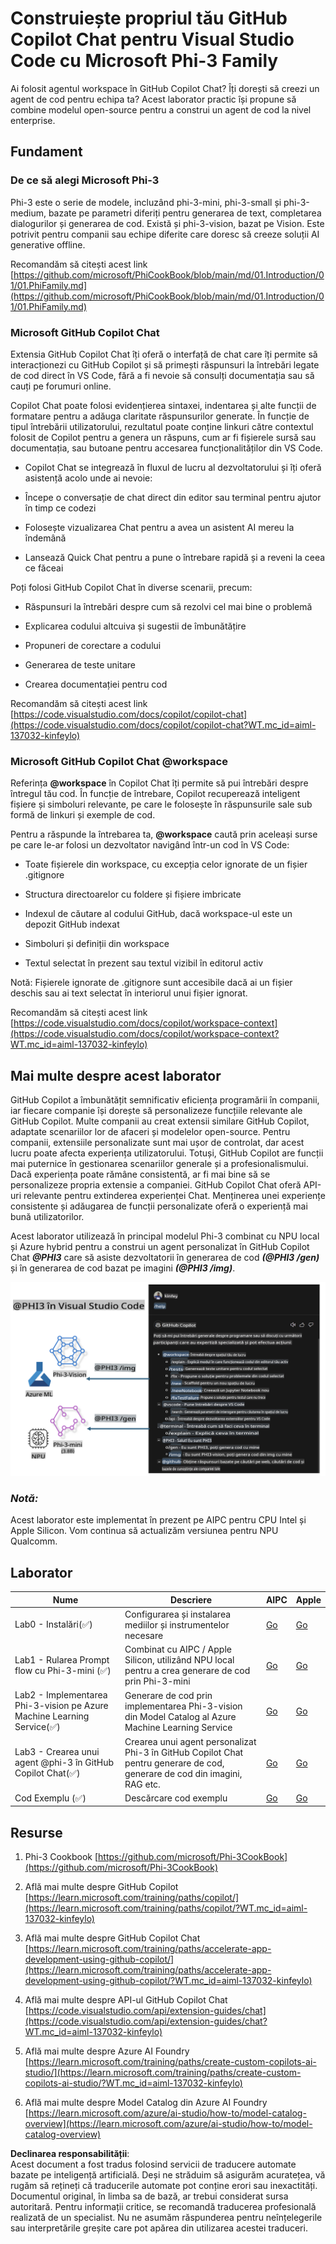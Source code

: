 # **Construiește propriul tău GitHub Copilot Chat pentru Visual Studio Code cu Microsoft Phi-3 Family**

Ai folosit agentul workspace în GitHub Copilot Chat? Îți dorești să creezi un agent de cod pentru echipa ta? Acest laborator practic își propune să combine modelul open-source pentru a construi un agent de cod la nivel enterprise.

## **Fundament**

### **De ce să alegi Microsoft Phi-3**

Phi-3 este o serie de modele, incluzând phi-3-mini, phi-3-small și phi-3-medium, bazate pe parametri diferiți pentru generarea de text, completarea dialogurilor și generarea de cod. Există și phi-3-vision, bazat pe Vision. Este potrivit pentru companii sau echipe diferite care doresc să creeze soluții AI generative offline.

Recomandăm să citești acest link [https://github.com/microsoft/PhiCookBook/blob/main/md/01.Introduction/01/01.PhiFamily.md](https://github.com/microsoft/PhiCookBook/blob/main/md/01.Introduction/01/01.PhiFamily.md)

### **Microsoft GitHub Copilot Chat**

Extensia GitHub Copilot Chat îți oferă o interfață de chat care îți permite să interacționezi cu GitHub Copilot și să primești răspunsuri la întrebări legate de cod direct în VS Code, fără a fi nevoie să consulți documentația sau să cauți pe forumuri online.

Copilot Chat poate folosi evidențierea sintaxei, indentarea și alte funcții de formatare pentru a adăuga claritate răspunsurilor generate. În funcție de tipul întrebării utilizatorului, rezultatul poate conține linkuri către contextul folosit de Copilot pentru a genera un răspuns, cum ar fi fișierele sursă sau documentația, sau butoane pentru accesarea funcționalităților din VS Code.

- Copilot Chat se integrează în fluxul de lucru al dezvoltatorului și îți oferă asistență acolo unde ai nevoie:

- Începe o conversație de chat direct din editor sau terminal pentru ajutor în timp ce codezi

- Folosește vizualizarea Chat pentru a avea un asistent AI mereu la îndemână

- Lansează Quick Chat pentru a pune o întrebare rapidă și a reveni la ceea ce făceai

Poți folosi GitHub Copilot Chat în diverse scenarii, precum:

- Răspunsuri la întrebări despre cum să rezolvi cel mai bine o problemă

- Explicarea codului altcuiva și sugestii de îmbunătățire

- Propuneri de corectare a codului

- Generarea de teste unitare

- Crearea documentației pentru cod

Recomandăm să citești acest link [https://code.visualstudio.com/docs/copilot/copilot-chat](https://code.visualstudio.com/docs/copilot/copilot-chat?WT.mc_id=aiml-137032-kinfeylo)

###  **Microsoft GitHub Copilot Chat @workspace**

Referința **@workspace** în Copilot Chat îți permite să pui întrebări despre întregul tău cod. În funcție de întrebare, Copilot recuperează inteligent fișiere și simboluri relevante, pe care le folosește în răspunsurile sale sub formă de linkuri și exemple de cod.

Pentru a răspunde la întrebarea ta, **@workspace** caută prin aceleași surse pe care le-ar folosi un dezvoltator navigând într-un cod în VS Code:

- Toate fișierele din workspace, cu excepția celor ignorate de un fișier .gitignore

- Structura directoarelor cu foldere și fișiere imbricate

- Indexul de căutare al codului GitHub, dacă workspace-ul este un depozit GitHub indexat

- Simboluri și definiții din workspace

- Textul selectat în prezent sau textul vizibil în editorul activ

Notă: Fișierele ignorate de .gitignore sunt accesibile dacă ai un fișier deschis sau ai text selectat în interiorul unui fișier ignorat.

Recomandăm să citești acest link [https://code.visualstudio.com/docs/copilot/workspace-context](https://code.visualstudio.com/docs/copilot/workspace-context?WT.mc_id=aiml-137032-kinfeylo)

## **Mai multe despre acest laborator**

GitHub Copilot a îmbunătățit semnificativ eficiența programării în companii, iar fiecare companie își dorește să personalizeze funcțiile relevante ale GitHub Copilot. Multe companii au creat extensii similare GitHub Copilot, adaptate scenariilor lor de afaceri și modelelor open-source. Pentru companii, extensiile personalizate sunt mai ușor de controlat, dar acest lucru poate afecta experiența utilizatorului. Totuși, GitHub Copilot are funcții mai puternice în gestionarea scenariilor generale și a profesionalismului. Dacă experiența poate rămâne consistentă, ar fi mai bine să se personalizeze propria extensie a companiei. GitHub Copilot Chat oferă API-uri relevante pentru extinderea experienței Chat. Menținerea unei experiențe consistente și adăugarea de funcții personalizate oferă o experiență mai bună utilizatorilor.

Acest laborator utilizează în principal modelul Phi-3 combinat cu NPU local și Azure hybrid pentru a construi un agent personalizat în GitHub Copilot Chat ***@PHI3*** care să asiste dezvoltatorii în generarea de cod ***(@PHI3 /gen)*** și în generarea de cod bazat pe imagini ***(@PHI3 /img)***.

![PHI3](../../../../../../../translated_images/cover.410a18b85555fad4ca8bfb8f0b1776a96ae7f8eae1132b8f0c09d4b92b8e3365.ro.png)

### ***Notă:*** 

Acest laborator este implementat în prezent pe AIPC pentru CPU Intel și Apple Silicon. Vom continua să actualizăm versiunea pentru NPU Qualcomm.

## **Laborator**

| Nume | Descriere | AIPC | Apple |
| ------------ | ----------- | -------- |-------- |
| Lab0 - Instalări(✅) | Configurarea și instalarea mediilor și instrumentelor necesare | [Go](./HOL/AIPC/01.Installations.md) |[Go](./HOL/Apple/01.Installations.md) |
| Lab1 - Rularea Prompt flow cu Phi-3-mini (✅) | Combinat cu AIPC / Apple Silicon, utilizând NPU local pentru a crea generare de cod prin Phi-3-mini | [Go](./HOL/AIPC/02.PromptflowWithNPU.md) |  [Go](./HOL/Apple/02.PromptflowWithMLX.md) |
| Lab2 - Implementarea Phi-3-vision pe Azure Machine Learning Service(✅) | Generare de cod prin implementarea Phi-3-vision din Model Catalog al Azure Machine Learning Service | [Go](./HOL/AIPC/03.DeployPhi3VisionOnAzure.md) |[Go](./HOL/Apple/03.DeployPhi3VisionOnAzure.md) |
| Lab3 - Crearea unui agent @phi-3 în GitHub Copilot Chat(✅)  | Crearea unui agent personalizat Phi-3 în GitHub Copilot Chat pentru generare de cod, generare de cod din imagini, RAG etc. | [Go](./HOL/AIPC/04.CreatePhi3AgentInVSCode.md) | [Go](./HOL/Apple/04.CreatePhi3AgentInVSCode.md) |
| Cod Exemplu (✅)  | Descărcare cod exemplu | [Go](../../../../../../../code/07.Lab/01/AIPC) | [Go](../../../../../../../code/07.Lab/01/Apple) |

## **Resurse**

1. Phi-3 Cookbook [https://github.com/microsoft/Phi-3CookBook](https://github.com/microsoft/Phi-3CookBook)

2. Află mai multe despre GitHub Copilot [https://learn.microsoft.com/training/paths/copilot/](https://learn.microsoft.com/training/paths/copilot/?WT.mc_id=aiml-137032-kinfeylo)

3. Află mai multe despre GitHub Copilot Chat [https://learn.microsoft.com/training/paths/accelerate-app-development-using-github-copilot/](https://learn.microsoft.com/training/paths/accelerate-app-development-using-github-copilot/?WT.mc_id=aiml-137032-kinfeylo)

4. Află mai multe despre API-ul GitHub Copilot Chat [https://code.visualstudio.com/api/extension-guides/chat](https://code.visualstudio.com/api/extension-guides/chat?WT.mc_id=aiml-137032-kinfeylo)

5. Află mai multe despre Azure AI Foundry [https://learn.microsoft.com/training/paths/create-custom-copilots-ai-studio/](https://learn.microsoft.com/training/paths/create-custom-copilots-ai-studio/?WT.mc_id=aiml-137032-kinfeylo)

6. Află mai multe despre Model Catalog din Azure AI Foundry [https://learn.microsoft.com/azure/ai-studio/how-to/model-catalog-overview](https://learn.microsoft.com/azure/ai-studio/how-to/model-catalog-overview)

**Declinarea responsabilității**:  
Acest document a fost tradus folosind servicii de traducere automate bazate pe inteligență artificială. Deși ne străduim să asigurăm acuratețea, vă rugăm să rețineți că traducerile automate pot conține erori sau inexactități. Documentul original, în limba sa de bază, ar trebui considerat sursa autoritară. Pentru informații critice, se recomandă traducerea profesională realizată de un specialist. Nu ne asumăm răspunderea pentru neînțelegerile sau interpretările greșite care pot apărea din utilizarea acestei traduceri.